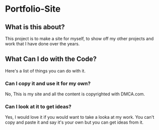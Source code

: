 # Portfolio-Site
## What is this about?
This project is to make a site for myself, to show off my other projects and work that I have done over the years. 

## What Can I do with the Code?
Here's a list of things you can do with it. 
### Can I copy it and use it for my own?
No, This is my site and all the content is copyrighted with DMCA.com.
### Can I look at it to get ideas?
Yes, I would love it if you would want to take a looka at my work. You can't copy and paste it and say it's your own but you can get ideas from it.
